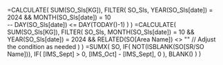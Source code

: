 =CALCULATE(
    SUM(SO_Sls[KG]),
    FILTER(
        SO_Sls,
         YEAR(SO_Sls[date]) = 2024 &&
         MONTH(SO_Sls[date]) = 10  
       --  DAY(SO_Sls[date]) <= DAY(TODAY()-1)
    )
)
=CALCULATE(
    SUM(SO_Sls[KG]),
    FILTER(
        SO_Sls,
        MONTH(SO_Sls[date]) = 10 && 
        YEAR(SO_Sls[date]) = 2024 && 
        RELATED(SO[Area Name]) <> ""  // Adjust the condition as needed
    )
)
=SUMX(
    SO,
    IF(
        NOT(ISBLANK(SO[SR/SO Name])),
        IF(
            [IMS_Sept] > 0,
            [IMS_Oct] - [IMS_Sept],
            0
        ),
        BLANK()
    )
)
